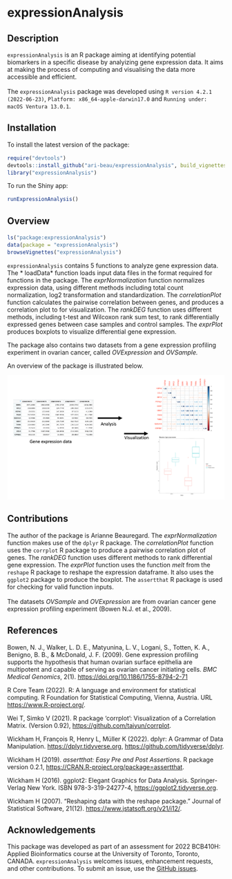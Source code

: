 
# expressionAnalysis

## Description

`expressionAnalysis` is an R package aiming at identifying potential
biomarkers in a specific disease by analyizing gene expression data. It
aims at making the process of computing and visualising the data more
accessible and efficient. <br> <br> The `expressionAnalysis` package was
developed using `R version 4.2.1 (2022-06-23)`,
`Platform: x86_64-apple-darwin17.0` and
`Running under: macOS Ventura 13.0.1`.

## Installation

To install the latest version of the package:

``` r
require("devtools")
devtools::install_github("ari-beau/expressionAnalysis", build_vignettes = TRUE)
library("expressionAnalysis")
```

To run the Shiny app:

``` r
runExpressionAnalysis()
```

## Overview

``` r
ls("package:expressionAnalysis")
data(package = "expressionAnalysis") 
browseVignettes("expressionAnalysis")
```

`expressionAnalysis` contains 5 functions to analyze gene expression
data. The \* loadData\* function loads input data files in the format
required for functions in the package. The *exprNormalization* function
normalizes expression data, using different methods including total
count normalization, log2 transformation and standardization. The
*correlationPlot* function calculates the pairwise correlation between
genes, and produces a correlation plot to for visualization. The
*rankDEG* function uses different methods, including t-test and Wilcoxon
rank sum test, to rank differentially expressed genes between case
samples and control samples. The *exprPlot* produces boxplots to
visualize differential gene expression.

The package also contains two datasets from a gene expression profiling
experiment in ovarian cancer, called *OVExpression* and *OVSample.*

An overview of the package is illustrated below.

![](./inst/extdata/image1.png)

## Contributions

The author of the package is Arianne Beauregard. The *exprNormalization*
function makes use of the `dplyr` R package. The *correlationPlot*
function uses the `corrplot` R package to produce a pairwise correlation
plot of genes. The *rankDEG* function uses different methods to rank
differential gene expression. The *exprPlot* function uses the function
*melt* from the `reshape` R package to reshape the expression dataframe.
It also uses the `ggplot2` package to produce the boxplot. The
`assertthat` R package is used for checking for valid function inputs.
<br> <br> The datasets *OVSample* and *OVExpression* are from ovarian
cancer gene expression profiling experiment (Bowen N.J. et al., 2009).

## References

Bowen, N. J., Walker, L. D. E., Matyunina, L. V., Logani, S., Totten, K.
A., Benigno, B. B., & McDonald, J. F. (2009). Gene expression profiling
supports the hypothesis that human ovarian surface epithelia are
multipotent and capable of serving as ovarian cancer initiating cells.
*BMC Medical Genomics*, 2(1). <https://doi.org/10.1186/1755-8794-2-71>

R Core Team (2022). R: A language and environment for statistical
computing. R Foundation for Statistical Computing, Vienna, Austria. URL
<https://www.R-project.org/>.

Wei T, Simko V (2021). R package ‘corrplot’: Visualization of a
Correlation Matrix. (Version 0.92),
<https://github.com/taiyun/corrplot>.

Wickham H, François R, Henry L, Müller K (2022). dplyr: A Grammar of
Data Manipulation. <https://dplyr.tidyverse.org>,
<https://github.com/tidyverse/dplyr>.

Wickham H (2019). *assertthat: Easy Pre and Post Assertions*. R package
version 0.2.1, <https://CRAN.R-project.org/package=assertthat>.

Wickham H (2016). ggplot2: Elegant Graphics for Data Analysis.
Springer-Verlag New York. ISBN 978-3-319-24277-4,
<https://ggplot2.tidyverse.org>.

Wickham H (2007). “Reshaping data with the reshape package.” Journal of
Statistical Software, 21(12). <https://www.jstatsoft.org/v21/i12/>.

## Acknowledgements

This package was developed as part of an assessment for 2022 BCB410H:
Applied Bioinformatics course at the University of Toronto, Toronto,
CANADA. `expressionAnalysis` welcomes issues, enhancement requests, and
other contributions. To submit an issue, use the [GitHub
issues](https://github.com/ari-beau/expressionAnalysis/issues).
